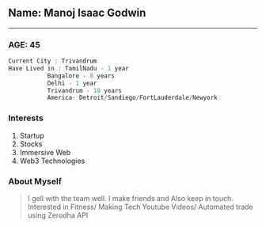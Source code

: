 ## Name: Manoj Isaac Godwin

---

### AGE: 45

```typescript
Current City : Trivandrum
Have Lived in : TamilNadu - 1 year
           Bangalore - 8 years
           Delhi - 1 year
           Trivandrum - 10 years
           America- Detroit/Sandiego/FortLauderdale/Newyork
```

### Interests

1. Startup
2. Stocks
3. Immersive Web
4. Web3 Technologies

### About Myself

> I gell with the team well. I make friends and Also keep in touch.
> Interested in Fitness/ Making Tech Youtube Videos/ Automated trade using Zerodha API
